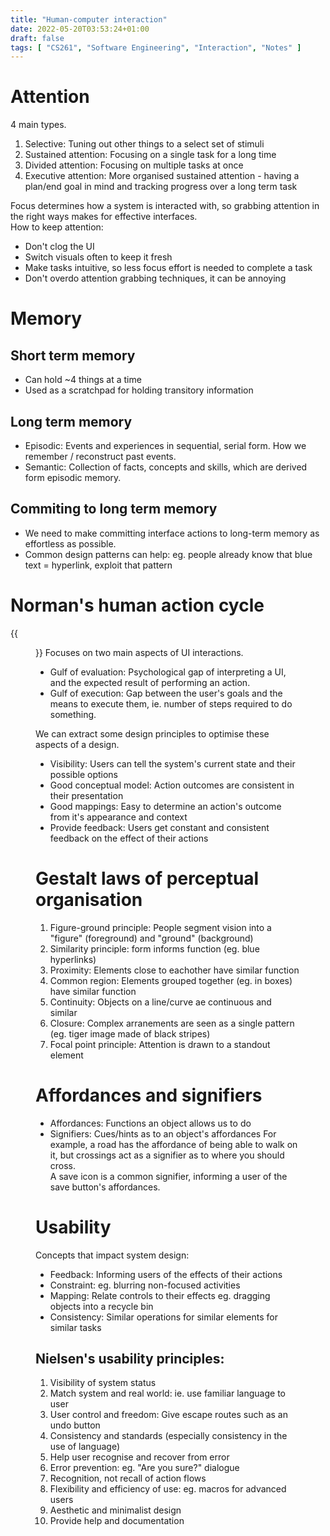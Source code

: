 ```yaml
---
title: "Human-computer interaction"
date: 2022-05-20T03:53:24+01:00
draft: false
tags: [ "CS261", "Software Engineering", "Interaction", "Notes" ]
---
```

# Attention
4 main types.
1. Selective: Tuning out other things to a select set of stimuli
2. Sustained attention: Focusing on a single task for a long time
3. Divided attention: Focusing on multiple tasks at once
4. Executive attention: More organised sustained attention - having a plan/end goal in mind and tracking progress over a long term task

Focus determines how a system is interacted with, so grabbing attention in the right ways makes for effective interfaces.\
How to keep attention:
- Don't clog the UI
- Switch visuals often to keep it fresh
- Make tasks intuitive, so less focus effort is needed to complete a task
- Don't overdo attention grabbing techniques, it can be annoying

# Memory

## Short term memory
- Can hold ~4 things at a time
- Used as a scratchpad for holding transitory information

## Long term memory
- Episodic: Events and experiences in sequential, serial form. How we remember / reconstruct past events.
- Semantic: Collection of facts, concepts and skills, which are derived form episodic memory.

## Commiting to long term memory
- We need to make committing interface actions to long-term memory as effortless as possible.
- Common design patterns can help: eg. people already know that blue text = hyperlink, exploit that pattern

# Norman's human action cycle
{{<figure src="/interactioncycle.png" height=300 title="Norman's human interaction cycle">}}
Focuses on two main aspects of UI interactions.
- Gulf of evaluation: Psychological gap of interpreting a UI, and the expected result of performing an action.
- Gulf of execution: Gap between the user's goals and the means to execute them, ie. number of steps required to do something.

We can extract some design principles to optimise these aspects of a design.
- Visibility: Users can tell the system's current state and their possible options
- Good conceptual model: Action outcomes are consistent in their presentation
- Good mappings: Easy to determine an action's outcome from it's appearance and context
- Provide feedback: Users get constant and consistent feedback on the effect of their actions

# Gestalt laws of perceptual organisation
1. Figure-ground principle: People segment vision into a "figure" (foreground) and "ground" (background)
2. Similarity principle: form informs function (eg. blue hyperlinks)
3. Proximity: Elements close to eachother have similar function
4. Common region: Elements grouped together (eg. in boxes) have similar function
5. Continuity: Objects on a line/curve ae continuous and similar
6. Closure: Complex arranements are seen as a single pattern (eg. tiger image made of black stripes)
7. Focal point principle: Attention is drawn to a standout element

# Affordances and signifiers
- Affordances: Functions an object allows us to do
- Signifiers: Cues/hints as to an object's affordances
For example, a road has the affordance of being able to walk on it, but crossings act as a signifier as to where you should cross.\
A save icon is a common signifier, informing a user of the save button's affordances.

# Usability
Concepts that impact system design:
- Feedback: Informing users of the effects of their actions
- Constraint: eg. blurring non-focused activities
- Mapping: Relate controls to their effects eg. dragging objects into a recycle bin
- Consistency: Similar operations for similar elements for similar tasks

## Nielsen's usability principles:
1. Visibility of system status
2. Match system and real world: ie. use familiar language to user
3. User control and freedom: Give escape routes such as an undo button
4. Consistency and standards (especially consistency in the use of language)
5. Help user recognise and recover from error
6. Error prevention: eg. "Are you sure?" dialogue
7. Recognition, not recall of action flows
8. Flexibility and efficiency of use: eg. macros for advanced users
9. Aesthetic and minimalist design
10. Provide help and documentation

